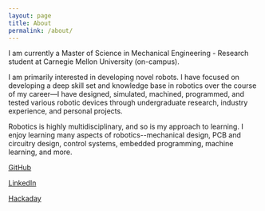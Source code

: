 ```yaml
---
layout: page
title: About
permalink: /about/
---
```


I am currently a Master of Science in Mechanical Engineering - Research student at Carnegie Mellon University (on-campus).

I am primarily interested in developing novel robots. I have focused on developing a deep skill set and knowledge base in robotics over the course of my career—I have designed, simulated, machined, programmed, and tested various robotic devices through undergraduate research, industry experience, and personal projects.

Robotics is highly multidisciplinary, and so is my approach to learning. I enjoy learning many aspects of robotics--mechanical design, PCB and circuitry design, control systems, embedded programming, machine learning, and more.

[GitHub](https://github.com/bbokser)

[LinkedIn](https://www.linkedin.com/in/ben-bokser/)

[Hackaday](https://hackaday.io/BenBokser)